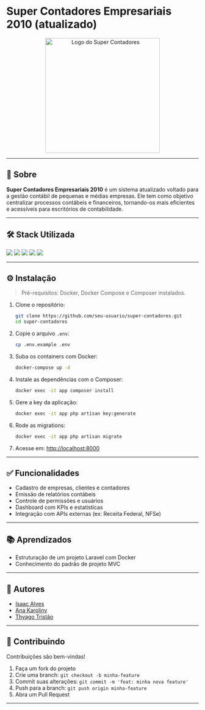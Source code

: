 
# Super Contadores Empresariais 2010 (atualizado)

<div align="center">
  <img src="https://i.imgur.com/B9hHOm3.png" width="300" alt="Logo do Super Contadores" />
</div>

---

## 🧾 Sobre

**Super Contadores Empresariais 2010** é um sistema atualizado voltado para a gestão contábil de pequenas e médias empresas. Ele tem como objetivo centralizar processos contábeis e financeiros, tornando-os mais eficientes e acessíveis para escritórios de contabilidade.

---

## 🛠️ Stack Utilizada

<p align="left">
  <img src="https://img.shields.io/badge/PHP-777BB4?style=for-the-badge&logo=php&logoColor=white" />
  <img src="https://img.shields.io/badge/Laravel-F55247?style=for-the-badge&logo=laravel&logoColor=white" />
  <img src="https://img.shields.io/badge/Docker-2496ED?style=for-the-badge&logo=docker&logoColor=white" />
  <img src="https://img.shields.io/badge/Composer-885630?style=for-the-badge&logo=composer&logoColor=white" />
  <img src="https://img.shields.io/badge/MySQL-4479A1?style=for-the-badge&logo=mysql&logoColor=white" />
</p>

---

## ⚙️ Instalação

> Pré-requisitos: Docker, Docker Compose e Composer instalados.

1. Clone o repositório:
   ```bash
   git clone https://github.com/seu-usuario/super-contadores.git
   cd super-contadores
   ```

2. Copie o arquivo `.env`:
   ```bash
   cp .env.example .env
   ```

3. Suba os containers com Docker:
   ```bash
   docker-compose up -d
   ```

4. Instale as dependências com o Composer:
   ```bash
   docker exec -it app composer install
   ```

5. Gere a key da aplicação:
   ```bash
   docker exec -it app php artisan key:generate
   ```

6. Rode as migrations:
   ```bash
   docker exec -it app php artisan migrate
   ```

7. Acesse em: [http://localhost:8000](http://localhost:8000)

---

## ✅ Funcionalidades

- Cadastro de empresas, clientes e contadores
- Emissão de relatórios contábeis
- Controle de permissões e usuários
- Dashboard com KPIs e estatísticas
- Integração com APIs externas (ex: Receita Federal, NFSe)

---

## 📚 Aprendizados

- Estruturação de um projeto Laravel com Docker
- Conhecimento do padrão de projeto MVC

---

## 👥 Autores

- [Isaac Alves](https://github.com/LampadaFLuorescente808)
- [Ana Karoliny](https://github.com/karoliny00)
- [Thyago Tristão](https://github.com/jogandoalemdatela)

---

## 🤝 Contribuindo

Contribuições são bem-vindas!

1. Faça um fork do projeto
2. Crie uma branch: `git checkout -b minha-feature`
3. Commit suas alterações: `git commit -m 'feat: minha nova feature'`
4. Push para a branch: `git push origin minha-feature`
5. Abra um Pull Request

---

